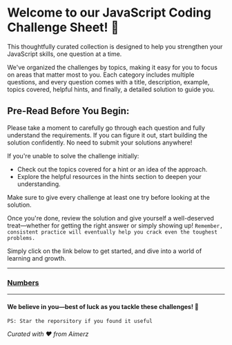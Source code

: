 # Welcome to our JavaScript Coding Challenge Sheet! 🎉 

This thoughtfully curated collection is designed to help you strengthen your JavaScript skills, one question at a time. 

We've organized the challenges by topics, making it easy for you to focus on areas that matter most to you. Each category includes multiple questions, and every question comes with a title, description, example, topics covered, helpful hints, and finally, a detailed solution to guide you. 


## Pre-Read Before You Begin:
Please take a moment to carefully go through each question and fully understand the requirements. If you can figure it out, start building the solution confidently. No need to submit your solutions anywhere!

If you're unable to solve the challenge initially:

- Check out the topics covered for a hint or an idea of the approach.
- Explore the helpful resources in the hints section to deepen your understanding.

Make sure to give every challenge at least one try before looking at the solution. 

Once you're done, review the solution and give yourself a well-deserved treat—whether for getting the right answer or simply showing up! `Remember, consistent practice will eventually help you crack even the toughest problems.`


Simply click on the link below to get started, and dive into a world of learning and growth.

---

### [Numbers](/resources/Numbers/)

---

#### We believe in you—best of luck as you tackle these challenges! 🌟

`PS: Star the reporsitory if you found it useful`

_Curated with ❤️ from Aimerz_